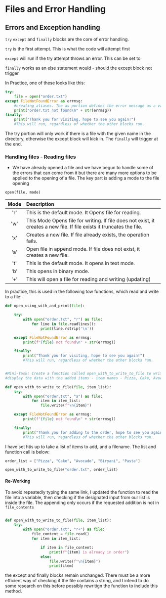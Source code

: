 # Files and Error Handling

## Errors and Exception handling

`try` `except` and `finally` blocks are the core of error handling.

`try` is the first attempt. This is what the code will attempt first

`except` will run if the try attempt throws an error. This can be set to 

`finally` works as an else statement would - should the except block not trigger


In Practice, one of these looks like this:

```python
try:
    file = open("order.txt")
except FileNotFoundError as errmsg:
    #creating aliases. The as portion defines the error message as a variable
    print("order.txt not found\n" + str(errmsg))
finally:
    print("Thank you for visiting, hope to see you again!")
    #This will run, regardless of whether the other blocks run.
```

The try portion will only work if there is a file with the given name in the directory, otherwise the except block will kick in. The ```finally``` will trigger at the end.

### Handling files - Reading files



- We have already opened a file and we have begun to handle some of the errors that can come from it but there are many more options to be applied to the opening of a file. The key part is adding a mode to the file opening



`open(file, mode)`



| Mode |Description|
| :----: |:---- |
|'r' |This is the default mode. It Opens file for reading. |
|'w' |This Mode Opens file for writing. If file does not exist, it creates a new file. If file exists it truncates the file.|
|'x' |Creates a new file. If file already exists, the operation fails.|
|'a' |Open file in append mode. If file does not exist, it creates a new file.|
|'t' |This is the default mode. It opens in text mode.|
|'b' |This opens in binary mode.
|'+' |This will open a file for reading and writing (updating)|



In practice, this is used in the following tow functions, which read and write to a file:
```python
def open_using_with_and_print(file):

    try:
        with open("order.txt", "r") as file:
            for line in file.readlines():
                print(line.rstrip('\n'))

    except FileNotFoundError as errmsg:
        print(f"{file} not found\n" + str(errmsg))

    finally:
        print("Thank you for visiting, hope to see you again!")
        #This will run, regardless of whether the other blocks run.


#Mini-Task: Create a function called open_with_to_write_to_file to write/add/append
#display the data with the added items - item names - Pizza, Cake, Avocado, Biryani, Pasta

def open_with_to_write_to_file(file, item_list):
    try:
        with open("order.txt", "a") as file:
            for item in item_list:
                file.write(f"\n{item}")

    except FileNotFoundError as errmsg:
        print(f"{file} not found\n" + str(errmsg))

    finally:
        print("Thank you for adding to the order, hope to see you again!")
        #This will run, regardless of whether the other blocks run.
```

I have set htis up to take a list of items to add, and a filename. The list and function call is below:

```python
order_list = ["Pizza", "Cake", "Avocado", "Biryani", "Pasta"]

open_with_to_write_to_file("order.txt", order_list)
```

#### Re-Working

To avoid repeatedly typing the same link, I updated the function to read the file into a variable, then checking if the designated input from our list is inside the file. The appending only occurs if the requested addition is not in ```file_contents```


```python

def open_with_to_write_to_file(file, item_list):
    try:
        with open("order.txt", "r+") as file:
            file_content = file.read()
            for item in item_list:

                if item in file_content:
                    print(f"{item} is already in order")
                else:
                    file.write(f"\n{item}")
                    print(item)
```

the except and finally blocks remain unchanged. There must be a more efficient way of checking if the file contains a string, and I intend to do some research on this before possibly rewritign the function to include this method.